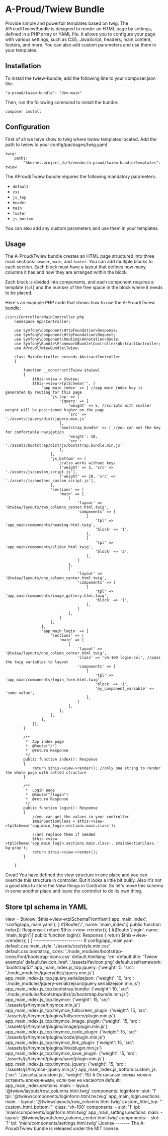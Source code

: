 A-Proud/Twiew Bundle
====================
Provide simple and powerfull templates based on twig. The AProud\TwiewBundle is designed to render an HTML page by settings, defined in a PHP array or YAML file. It allows you to configure your page with various settings, such as CSS, JavaScript, headers, main content, footers, and more. You can also add custom parameters and use them in your templates.

Installation
------------

To install the twiew-bundle, add the following line to your composer.json file:

`"a-proud/twiew-bundle": "dev-main"`

Then, run the following command to install the bundle:

`composer install`

Configuration
-------------

First of all we have show to twig where twiew templates located. 
Add the path to twiew to your config/packages/twig.yaml

    twig:
        paths:
            "%kernel.project_dir%/vendor/a-proud/twiew-bundle/templates": twiew
        
The AProud/Twiew bundle requires the following mandatory parameters:

*   `default`
*   `css`
*   `js_top`
*   `header`
*   `main`
*   `footer`
*   `js_bottom`

You can also add any custom parameters and use them in your templates.

Usage
-----

The A-Proud/Twiew bundle creates an HTML page structured into three main sections: `header`, `main`, and `footer`. You can add multiple blocks to each section. Each block must have a layout that defines how many columns it has and how they are arranged within the block.

Each block is divided into components, and each component requires a template (`tpl`) and the number of the free space in the block where it needs to be placed.

Here's an example PHP code that shows how to use the A-Proud/Twiew bundle:

    //src/Controller/MainController.php
		namespace App\Controller;

		use Symfony\Component\HttpFoundation\Response;
		use Symfony\Component\HttpFoundation\Request;
		use Symfony\Component\Routing\Annotation\Route;
		use Symfony\Bundle\FrameworkBundle\Controller\AbstractController;
		use AProud\TwiewBundle\Twiew;

		class MainController extends AbstractController
		{
			
			function __construct(Twiew $twiew)
			{
				$this->view = $twiew;
				$this->view->tplSchema('', [
					'app_main_index' => [ //app_main_index key is generated by routing for this page 
						'js_top' => [
							'jquery' => [
								'weight' => 5, //scripts with smaller weight will be positioned higher on the page
								'src' => './assets/jquery/dist/jquery.min.js'
							],
							'bootstrap_bundle' => [ //you can set the key for comfortable navigation
								'weight': 10,
								'src': './assets/bootstrap/dist/js/bootstrap.bundle.min.js'
							],
						],
						'js_bottom' => [
							//also works without keys
							['weight' => 5, 'src' => './assets/js/custom_script.js'],
							['weight' => 10, 'src' => './assets/js/another_custom_script.js'],
						],
						'sections' => [
							'main' => [
								[
									'layout' => '@twiew/layouts/two_columns_center.html.twig',
									'components' => [
										[
											'tpl' => 'app_main/components/heading.html.twig',
											'block' => '1',
										],
										[
											'tpl' => 'app_main/components/slider.html.twig',
											'block' => '2',
										],
									]
								],
								[
									'layout' => '@twiew/layouts/one_column_center.html.twig',
									'components' => [
										[
											'tpl' => 'app_main/components/image_gallery.html.twig',
											'block' => '1',
										],
									]
								],
							]
						],
					],
					'app_main_login' => [
						'sections' => [
							'main' => [
								[
									'layout' => '@twiew/layouts/one_column_center.html.twig',
									'class' => 'vh-100 login-col', //pass the twig variables to layout
									'components' => [
										[
											'tpl' => 'app_main/components/login_form.html.twig',
											'block' => '1',
											'my_component_variable' => 'some value',
										],
									]
								],
							],
						],
					],
				]);
			}
			
			/**
			 *  App index page
			 *  @Route("/")
			 *  @return Response
			 */
			public function index(): Response
			{
				return $this->view->render(); //only one string to render the whole page with setted structure
			}
			
			/**
			 *  Login page
			 *  @Route("/login")
			 *  @return Response
			 */
			public function login(): Response
			{
				//you can get the values in your controller
				$mainSectionClass = $this->view->tplSchema('app_main_login.sections.main.class');
				
				//and replace them if needed
				$this->view->tplSchema('app_main_login.sections.main.class', $mainSectionClass.' bg-gray');
				return $this->view->render();
			}

		}

Great! You have defined the view structure in one place and you can override this structure in controller. 
But it looks a little bit bulky. Also it's not a good idea to store the View things in Controller.
So let's move this schema in some another place and leave the controller to do its own thing. 

Store tpl schema in YAML
------------------------
<?php
//src/Controller/MainController.php

namespace App\Controller;

use Symfony\Component\HttpFoundation\Response;
use Symfony\Component\HttpFoundation\Request;
use Symfony\Component\Routing\Annotation\Route;
use Symfony\Bundle\FrameworkBundle\Controller\AbstractController;
use AProud\TwiewBundle\Twiew;

class MainController extends AbstractController
{

    function __construct(Twiew $twiew)
    {
	    $this->view = $twiew;
	    $this->view->tplSchemaFromYaml('app_main_index', 'config/app_main.yaml');
    }


    #[Route('/', name: 'main_index')]
    public function index(): Response
    {
        return $this->view->render();
    }

     #[Route('/login', name: 'main_login')]
    public function login(): Response
    {
	    return $this->view->render();
    }

}

------------------------
# config/app_main.yaml

default.css.main_style: './assets/css/style.min.css'
default.css.bootstrap_icons: './node_modules/bootstrap-icons/font/bootstrap-icons.css'
default.htmllang: 'en'
default.title: 'Twiew example'
default.favicon_href: './assets/favicon.png'
default.cssframework: 'bootstrap52'

app_main_index.js_top.jquery: {'weight': 5, 'src': './node_modules/jquery/dist/jquery.min.js'}
app_main_index.js_top.jquery.serializejson: {'weight': 10, 'src': './node_modules/jquery-serializejson/jquery.serializejson.min.js'}
app_main_index.js_top.bootstrap.bundle: {'weight': 10, 'src': './node_modules/bootstrap/dist/js/bootstrap.bundle.min.js'}
app_main_index.js_top.tinymce: {'weight': 15, 'src': './assets/js/tinymce/tinymce.min.js'}
app_main_index.js_top.tinymce_fullscreen_plugin: {'weight': 15, 'src': './assets/js/tinymce/plugins/fullscreen/plugin.min.js'}
app_main_index.js_top.tinymce_image_plugin: {'weight': 15, 'src': './assets/js/tinymce/plugins/image/plugin.min.js'}
app_main_index.js_top.tinymce_code_plugin: {'weight': 15, 'src': './assets/js/tinymce/plugins/code/plugin.min.js'}
app_main_index.js_top.tinymce_link_plugin: {'weight': 15, 'src': './assets/js/tinymce/plugins/link/plugin.min.js'}
app_main_index.js_top.tinymce_save_plugin: {'weight': 15, 'src': './assets/js/tinymce/plugins/save/plugin.min.js'}
app_main_index.js_top.tinymce_jquery: {'weight': 15, 'src': './assets/js/tinymce-jquery.min.js'}
app_main_index.js_bottom.custom_js: {'src': './assets/js/custom.js', 'weight': 15}

# Остальные схемы можно оставить вложенными, если они не касаются default:
app_main_index.sections:
    main:
        -
            layout: '@twiew/layouts/row_columns.html.twig'
            components: 
                loginform:
                    slot: '1'
                    tpl: '@twiew/components/loginform.html.tw.twig'

app_main_login.sections:
    main:
        -
            layout: '@twiew/layouts/row_columns.html.twig'
            custom_html_top: ''
            custom_html_bottom: ''
            class: 'vh-100'
            components:
                -
                    slot: '1'
                    tpl: 'main/components/loginform.html.twig'

app_main_settings.sections:
    main:
        -
            layout: '@twiew/layouts/one_column_center.html.twig'
            components:
                -
                    slot: '1'
                    tpl: 'main/components/settings.html.twig'



License
-------

The A-Proud/Twiew bundle is released under the MIT license.
